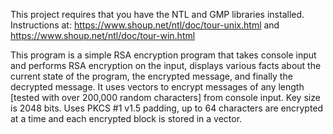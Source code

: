 This project requires that you have the NTL and GMP libraries installed.
Instructions at:
https://www.shoup.net/ntl/doc/tour-unix.html and https://www.shoup.net/ntl/doc/tour-win.html

This program is a simple RSA encryption program that takes console input and performs RSA encryption on the input, displays various facts about the current state of the program, the encrypted message, and finally the decrypted message. It uses vectors to encrypt messages of any length [tested with over 200,000 random characters] from console input. Key size is 2048 bits. Uses PKCS #1 v1.5 padding, up to 64 characters are encrypted at a time and each encrypted block is stored in a vector.
